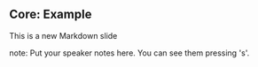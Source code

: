 ##  Core: Example

This is a new Markdown slide

note:
    Put your speaker notes here.
    You can see them pressing 's'.
